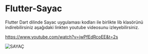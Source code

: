 # Flutter-Sayac

Flutter Dart dilinde Sayac uygulaması kodları ile birlikte lib klasörünü indirebilirsiniz aşağıdaki linkten youtube videosunu izleyebilirsiniz.

https://www.youtube.com/watch?v=jwPfEdRcoEE&t=2s

![SAYAÇ](https://user-images.githubusercontent.com/121056717/231106555-52e9db85-23a4-479d-97a9-66344aa7a806.PNG)
